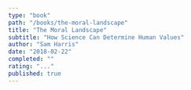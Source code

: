 ```yaml
---
type: "book"
path: "/books/the-moral-landscape"
title: "The Moral Landscape"
subtitle: "How Science Can Determine Human Values"
author: "Sam Harris"
date: "2018-02-22"
completed: ""
rating: "..."
published: true
---
```


